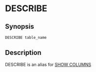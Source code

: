 
DESCRIBE
========

Synopsis
--------

``` sql
DESCRIBE table_name
```

Description
-----------

DESCRIBE is an alias for [SHOW COLUMNS](./show-columns.html) 
